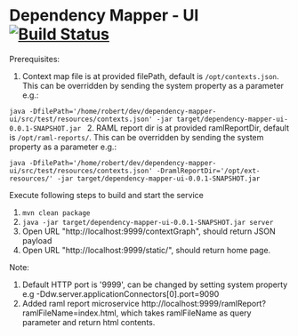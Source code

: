 # Dependency Mapper - UI [![Build Status](https://travis-ci.org/CJSCommonPlatform/dependency-mapper-ui.svg?branch=master)](https://github.com/CJSCommonPlatform/dependency-mapper-ui)

Prerequisites:

1. Context map file is at provided filePath, default is `/opt/contexts.json`. This can be overridden by sending the system property as a parameter  e.g.:

`java -DfilePath='/home/robert/dev/dependency-mapper-ui/src/test/resources/contexts.json' -jar target/dependency-mapper-ui-0.0.1-SNAPSHOT.jar `
2. RAML report dir is at provided ramlReportDir, default is `/opt/raml-reports/`. This can be overridden by sending the system property as a parameter  e.g.:

`java -DfilePath='/home/robert/dev/dependency-mapper-ui/src/test/resources/contexts.json' -DramlReportDir='/opt/ext-resources/' -jar target/dependency-mapper-ui-0.0.1-SNAPSHOT.jar `

Execute following steps to build and start the service

1. `mvn clean package`
2. `java -jar target/dependency-mapper-ui-0.0.1-SNAPSHOT.jar server` 
3. Open URL "http://localhost:9999/contextGraph", should return JSON payload
4. Open URL "http://localhost:9999/static/", should return home page.

Note:

1. Default HTTP port is '9999', can be changed by setting system property e.g -Ddw.server.applicationConnectors[0].port=9090
2. Added raml report microservice http://localhost:9999/ramlReport?ramlFileName=index.html, which takes ramlFileName as query parameter and return html contents. 
